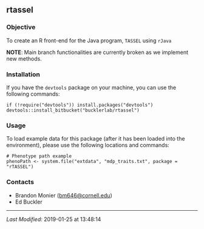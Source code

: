 ## rtassel

### Objective
To create an R front-end for the Java program, `TASSEL` using `rJava`

**NOTE**: Main branch functionalities are currently broken as we implement new
methods.

### Installation
If you have the `devtools` package on your machine, you can use the following
commands:

```
if (!require("devtools")) install.packages("devtools")
devtools::install_bitbucket("bucklerlab/rtassel")
```

### Usage
To load example data for this package (after it has been loaded into the
environment), please use the following locations and
commands:

```
# Phenotype path example
phenoPath <- system.file("extdata", "mdp_traits.txt", package = "rTASSEL")
```

### Contacts
* Brandon Monier (bm646@cornell.edu)
* Ed Buckler

- - -
*Last Modified:* 2019-01-25 at 13:48:14
